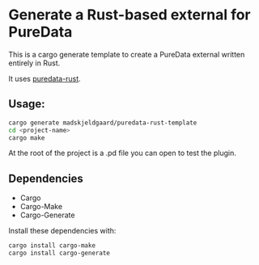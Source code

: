 # Generate a Rust-based external for PureData

This is a cargo generate template to create a PureData external written entirely in Rust.

It uses [puredata-rust](https://github.com/x37v/puredata-rust).

## Usage:

```bash
cargo generate madskjeldgaard/puredata-rust-template
cd <project-name>
cargo make
```

At the root of the project is a .pd file you can open to test the plugin.

## Dependencies

- Cargo
- Cargo-Make
- Cargo-Generate

Install these dependencies with:

```bash
cargo install cargo-make
cargo install cargo-generate
```

